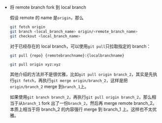 * 将 remote branch fork 到 local branch

    假设 remote 的 name 是`origin`，那么

    ```bash
    git fetch origin
    git branch <local_branch_name> origin/<remote_branch_name>
    git checkout <local_branch_name>
    ```

    对于已经存在的 local branch，可以使用`git pull`只拉取指定的 branch：

    ```bash
    git pull {repo} {remotebranchname}:{localbranchname}

    git pull origin xyz:xyz
    ```

    其他介绍的方法并不是很优雅，比如`git pull origin branch_2`，其实是先执行`git fetch`，再执行`git merge origin/branch_2`，这样是把`origin/branch_2` merge 到`branch_1`上。

    如果使用`git branch branch_2`，再执行`git pull origin branch_2`，那么相当于从`branch_1` fork 出了一份`branch_2`，然后再 merge remote branch_2。本质上相当于将 branch_2 的内容强行 merge 到 branch_1 上。这样也不太优雅。